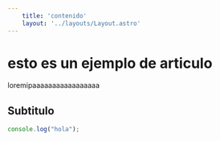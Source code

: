 ```yaml
---
    title: 'contenido'
    layout: '../layouts/Layout.astro'
---
```


# esto es un ejemplo de articulo 

loremipaaaaaaaaaaaaaaaaa 

## Subtitulo 

```javascript
console.log("hola");
``` 
